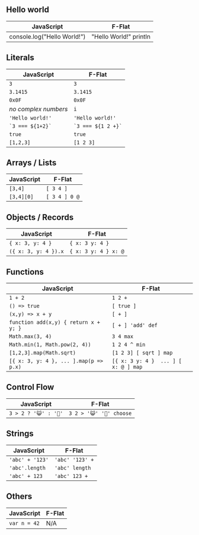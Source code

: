 ## Hello world

JavaScript  | F-Flat
---|---
console.log("Hello World!") | "Hello World!" println

## Literals

JavaScript  | F-Flat
---|---
`3`  | `3`
`3.1415`  | `3.1415`
`0x0F` | `0x0F`
*no complex numbers* | `i`
`'Hello world!'`  | `'Hello world!'`
``` `3 === ${1+2}` ``` | ``` `3 === ${1 2 +}` ```
`true` | `true`
`[1,2,3]` | `[1 2 3]`

## Arrays / Lists

JavaScript  | F-Flat
---|---
`[3,4]` | `[ 3 4 ]`
`[3,4][0]` | `[ 3 4 ] 0 @`

## Objects / Records

JavaScript  | F-Flat
---|---
`{ x: 3, y: 4 }` | `{ x: 3 y: 4 }`
`({ x: 3, y: 4 }).x` | `{ x: 3 y: 4 } x: @`

## Functions

JavaScript  | F-Flat
---|---
`1 + 2`  | `1 2 +`
`() => true` | `[ true ]`
`(x,y) => x + y`  | `[ + ]`
`function add(x,y) { return x + y; }`  | `[ + ] 'add' def`
`Math.max(3, 4)` | `3 4 max`
`Math.min(1, Math.pow(2, 4))` | `1 2 4 ^ min`
`[1,2,3].map(Math.sqrt)` | `[1 2 3] [ sqrt ] map`
`[{ x: 3, y: 4 }, ... ].map(p => p.x)` | `[{ x: 3 y: 4 }  ... ] [ x: @ ] map`

## Control Flow

JavaScript  | F-Flat
---|---
`3 > 2 ? '😺' : '🐶'` | `3 2 > '😺' '🐶' choose`

## Strings

JavaScript  | F-Flat
---|---
`'abc' + '123'` | `'abc' '123' +`
`'abc'.length` | `'abc' length`
`'abc' + 123` | `'abc' 123 +`

## Others

JavaScript  | F-Flat
---|---
`var n = 42` | N/A
